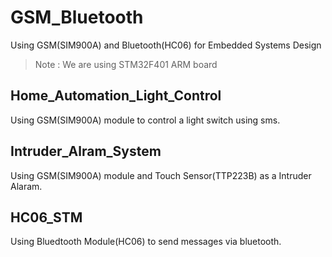 # GSM_Bluetooth
 Using GSM(SIM900A) and Bluetooth(HC06) for Embedded Systems Design  
 > Note : We are using STM32F401 ARM board  

 ## Home_Automation_Light_Control  
 Using GSM(SIM900A) module to control a light switch using sms.  

 ## Intruder_Alram_System  
 Using GSM(SIM900A) module and Touch Sensor(TTP223B) as a Intruder Alaram.

 ## HC06_STM  
 Using Bluedtooth Module(HC06) to send messages via bluetooth.
